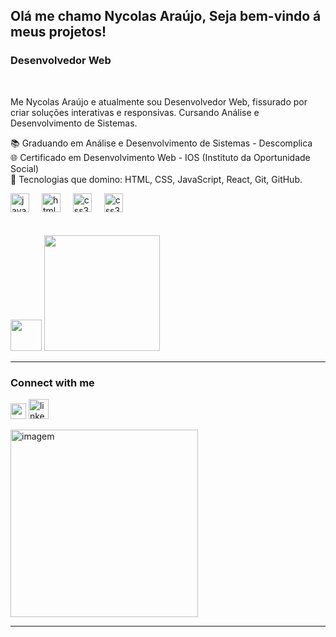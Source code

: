 <h2>Olá me chamo Nycolas Araújo, Seja bem-vindo á meus projetos!</h2>
    <h3>Desenvolvedor Web</h3>
    <br>
    <p>Me Nycolas Araújo e atualmente sou Desenvolvedor Web, fissurado por criar soluções interativas e responsivas. Cursando Análise e Desenvolvimento de Sistemas. </p>
    <p>
        📚 Graduando em Análise e Desenvolvimento de Sistemas - Descomplica  
        <br>
🌐 Certificado em Desenvolvimento Web - IOS (Instituto da Oportunidade Social)  <br>
🔧 Tecnologias que domino: HTML, CSS, JavaScript, React, Git, GitHub.</p>
<div align="left">
  <img src="https://cdn.jsdelivr.net/gh/devicons/devicon/icons/javascript/javascript-original.svg" height="30" alt="javascript logo"  />
  <img width="12" />
  <img src="https://cdn.jsdelivr.net/gh/devicons/devicon/icons/html5/html5-original.svg" height="30" alt="html5 logo"  />
  <img width="12" />
  <img src="https://cdn.jsdelivr.net/gh/devicons/devicon/icons/css3/css3-original.svg" height="30" alt="css3 logo"  />
  <img width="12" /> 
  <img src="https://cdn.jsdelivr.net/gh/devicons/devicon@latest/icons/react/react-original.svg" height="30" alt="css3 logo"  />
  <img width="12" /> 
</div>
<br><br>
<div align="left">
    <img width="50em" src="https://github-readme-stats.vercel.app/api/top-langs/?username=araujony&layout=compact&langs_count=10&theme=dracula"/>
  <img height="185em"  src="https://github-readme-stats.vercel.app/api?username=araujony&show_icons=true&theme=dracula&include_all_commits=true&count_private=true"/> 
 
</div>
<hr>
<h3>Connect with me</h3>
<p aligh="left">
    <a href="https://www.instagram.com/araujo.n1/" target="blank"><img src="https://upload.wikimedia.org/wikipedia/commons/thumb/a/a5/Instagram_icon.png/2048px-Instagram_icon.png" aligh="left" width="25"; height="25"></a>
    <a href="https://www.instagram.com/araujo.n1/" target="blank"><img src="https://img.icons8.com/color/48/linkedin.png" alt="linkedin" aligh="top" width="32"; height="32"></a>
</p>
<div>
    <img alt="imagem" width="300" src="https://media2.giphy.com/media/WhJawCgeNXGN2/giphy.gif?cid=ecf05e474t6d7555vq130falsfvlgnmqmxdovyuyd5y791db&ep=v1_gifs_related&rid=giphy.gif&ct=g">
<hr>
</div>
